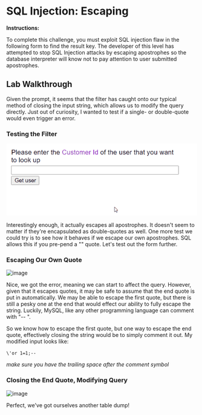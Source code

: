 # SQL Injection: Escaping

**Instructions:**

To complete this challenge, you must exploit SQL injection flaw in the following form to find the result key. The developer of this level has attempted to stop SQL Injection attacks by escaping apostrophes so the database interpreter will know not to pay attention to user submitted apostrophes.

## Lab Walkthrough

Given the prompt, it seems that the filter has caught onto our typical method of closing the input string, which allows us to modify the query directly. Just out of curiosity, I wanted to test if a single- or double-quote would even trigger an error. 

### Testing the Filter
<img src="https://github.com/colton-gabertan/SecurityShepherdLabs/blob/SQLI-Escaping/SQLIescaping.gif">

Interestingly enough, it actually escapes all apostrophes. It doesn't seem to matter if they're encapsulated as double-quotes as well. One more test we could try is to see how it behaves if we escape our own apostrophes. SQL allows this if you pre-pend a "\" quote. Let's test out the form further.

### Escaping Our Own Quote
![image](https://user-images.githubusercontent.com/66766340/147104527-808aa288-bdd9-4112-904f-0bcefcb0649b.png)

Nice, we got the error, meaning we can start to affect the query. However, given that it escapes quotes, it may be safe to assume that the end quote is put in automatically. We may be able to escape the first quote, but there is still a pesky one at the end that would effect our ability to fully escape the string. Luckily, MySQL, like any other programming language can comment with "-- ". 

So we know how to escape the first quote, but one way to escape the end quote, effectively closing the string would be to simply comment it out. My modified input looks like:
```MySQL
\'or 1=1;-- 
```
*make sure you have the trailing space after the comment symbol*

### Closing the End Quote, Modifying Query
![image](https://user-images.githubusercontent.com/66766340/147105054-cf058c3f-01f4-4935-a616-dd1eba114c23.png)

Perfect, we've got ourselves another table dump!
